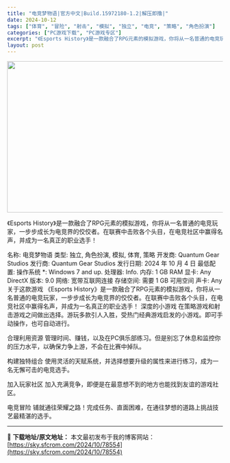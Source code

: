 ```yaml
---
title: "电竞梦物语|官方中文|Build.15972180-1.2|解压即撸|"
date: 2024-10-12
tags: ["体育", "冒险", "射击", "模拟", "独立", "电竞", "策略", "角色扮演"]
categories: ["PC游戏下载", "PC游戏专区"]
excerpt: "《Esports History》是一款融合了RPG元素的模拟游戏，你将从一名普通的电竞玩家，一步步成长为电竞界的佼佼者。在联赛中击败各个头目，在电竞社区中赢得名声，并成为一名真正的职业选手！ 名称: 电竞梦物语 类型: 独立, 角色扮演, 模拟, 体育, 策略 开发商: Quantum Gear &hellip;"
layout: post
---
```


<img class="aligncenter size-full wp-image-78543" src="https://sky.sfcrom.com/wp-content/uploads/2024/10/2024101214491542.webp" alt="" width="616" height="353" />

《Esports History》是一款融合了RPG元素的模拟游戏，你将从一名普通的电竞玩家，一步步成长为电竞界的佼佼者。在联赛中击败各个头目，在电竞社区中赢得名声，并成为一名真正的职业选手！

名称: 电竞梦物语
类型: 独立, 角色扮演, 模拟, 体育, 策略
开发商: Quantum Gear Studios
发行商: Quantum Gear Studios
发行日期: 2024 年 10 月 4 日
最低配置:
操作系统 *: Windows 7 and up.
处理器: Info.
内存: 1 GB RAM
显卡: Any
DirectX 版本: 9.0
网络: 宽带互联网连接
存储空间: 需要 1 GB 可用空间
声卡: Any
关于这款游戏
《Esports History》是一款融合了RPG元素的模拟游戏，你将从一名普通的电竞玩家，一步步成长为电竞界的佼佼者。在联赛中击败各个头目，在电竞社区中赢得名声，并成为一名真正的职业选手！
深度的小游戏
在策略游戏和射击游戏之间做出选择。游玩多款引人入胜，受热门经典游戏启发的小游戏。即可手动操作，也可自动进行。

合理利用资源
管理时间、赚钱，以及在PC俱乐部练习。但是别忘了休息和监控你的压力水平，以确保力争上游，不会在比赛中掉队。

构建独特组合
使用灵活的天赋系统，并选择想要升级的属性来进行练习，成为一名无懈可击的电竞选手。

加入玩家社区
加入充满竞争，即便是在最意想不到的地方也能找到友谊的游戏社区。

电竞冒险
铺就通往荣耀之路！完成任务、直面困难，在通往梦想的道路上挑战技艺最精湛的选手。

---
📖 **下载地址/原文地址：** 本文最初发布于我的博客网站：[https://sky.sfcrom.com/2024/10/78554](https://sky.sfcrom.com/2024/10/78554)

